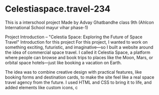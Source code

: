 # Celestiaspace.travel-234


This is a interschool project 
Made by Advay Ghatbandhe class 9th (Ahlcon International School mayur vihar phase-1) 


Project Introduction – "Celestia Space: Exploring the Future of Space Travel" Introduction for this project For this project, I wanted to work on something exciting, futuristic, and imaginative—so I built a website around the idea of commercial space travel. I called it Celestia Space, a platform where people can browse and book trips to places like the Moon, Mars, or orbital space hotels—just like booking a vacation on Earth.

The idea was to combine creative design with practical features, like booking forms and destination cards, to make the site feel like a real space travel agency from the future. I used HTML and CSS to bring it to life, and added elements like custom icons, c
